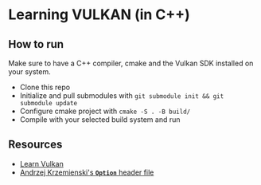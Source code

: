 # Learning VULKAN (in C++)

## How to run

Make sure to have a C++ compiler, cmake and the Vulkan SDK installed on your system.

- Clone this repo
- Initialize and pull submodules with `git submodule init && git submodule update`
- Configure cmake project with `cmake -S . -B build/`
- Compile with your selected build system and run

## Resources

- [Learn Vulkan](https://vulkan-tutorial.com/)
- [Andrzej Krzemienski's **`Option`** header file](https://github.com/akrzemi1/Optional/blob/master/optional.hpp)